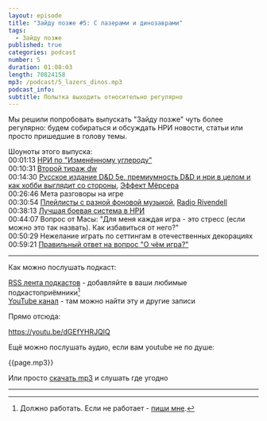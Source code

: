```yaml
---
layout: episode
title: "Зайду позже #5: С лазерами и динозаврами"
tags:
  - Зайду позже
published: true
categories: podcast
number: 5
duration: 01:08:03
length: 70824158
mp3: /podcast/5_lazers_dinos.mp3
podcast_info: 
subtitle: Попытка выходить относительно регулярно
---
```

Мы решили попробовать выпускать "Зайду позже" чуть более регулярно: будем собираться и обсуждать НРИ новости, статьи или просто пришедшие в голову темы.

Шоуноты этого выпуска:  
00:01:13 [НРИ по "Изменённому углероду"](https://www.huntersentertainment.com/single-post/2019/03/30/Hunters-Entertainment-Rolls-the-Dice-with-Altered-Carbon-Tabletop-Role-Playing-Game)  
00:10:31 [Второй тираж dw](http://perilouswilds.ru/)  
00:14:30 [Русское издание D&D 5e, премиумность D&D и нри в целом и как хобби выглядит со стороны](https://vk.com/@dungeons_ru-lokalizacii-ceny), [Эффект Мёрсера](https://www.reddit.com/r/DMAcademy/comments/a999sd/how_do_i_beat_the_matt_mercer_effect/)  
00:26:46 Мета разговоры на игре  
00:30:54 [Плейлисты с разной фоновой музыкой](https://www.reddit.com/r/AskGameMasters/comments/bc4j2m/i_decided_to_do_a_megathread_with_all_my_dark_rpg/), [Radio Rivendell](https://www.radiorivendell.com)  
00:38:13 [Лучшая боевая система в НРИ](https://www.reddit.com/r/RPGdesign/comments/bc6r5h/best_combat_in_an_rpg/?utm_medium=android_app&utm_source=share)  
00:44:07 Вопрос от Масы: "Для меня каждая игра - это стресс (если можно это так назвать). Как избавиться от него?"  
00:50:29 Нежелание играть по сеттингам в отечественных декорациях  
00:59:21 [Правильный ответ на вопрос "О чём игра?"](https://www.reddit.com/r/RPGdesign/comments/bc92j5/rules_of_good_design_vs_design_pillars_vs/?utm_medium=android_app&utm_source=share)  

---

Как можно послушать подкаст:

[RSS лента подкастов](/podcast-feed.xml) - добавляйте в ваши любимые подкастоприёмники[^1]  
[YouTube канал](https://www.youtube.com/channel/UCr-09bDJ9wvDxTMmotgOeFg) - там можно найти эту и другие записи

Прямо отсюда:

https://youtu.be/dGEfYHRJQlQ

Ещё можно послушать аудио, если вам youtube не по душе:

{{page.mp3}}

Или просто [скачать mp3]({{page.mp3}}) и слушать где угодно

---

[^1]: Должно работать. Если не работает - [пиши мне](https://t.me/wunderwaffla).
